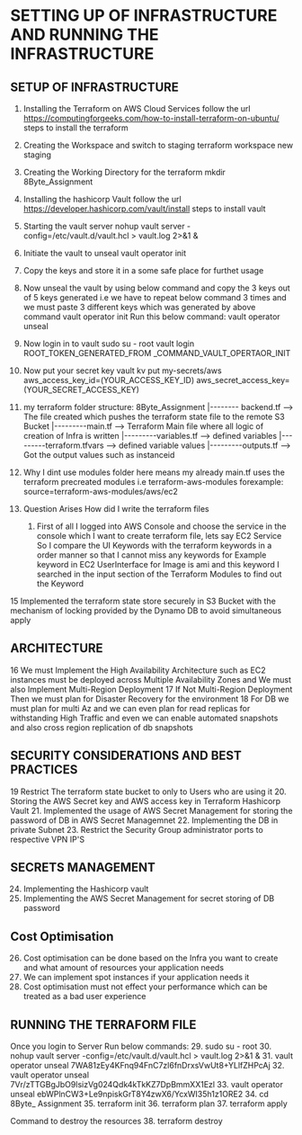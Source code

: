 # SETTING UP OF INFRASTRUCTURE AND RUNNING THE INFRASTRUCTURE

## SETUP OF INFRASTRUCTURE
1. Installing the Terraform on AWS Cloud Services 
    follow the url https://computingforgeeks.com/how-to-install-terraform-on-ubuntu/ steps to install the terraform
2. Creating the Workspace and switch to staging
    terraform workspace new staging 
3. Creating the Working Directory for the terraform
     mkdir 8Byte_Assignment
4. Installing the hashicorp Vault
     follow the url https://developer.hashicorp.com/vault/install steps to install vault
5. Starting the vault server
      nohup vault server -config=/etc/vault.d/vault.hcl > vault.log 2>&1 &
6. Initiate the vault to unseal
      vault operator init
7. Copy the keys and store it in a some safe place for furthet usage
8. Now unseal the vault by using below command and copy the 3 keys out of 5 keys generated
     i.e we have to repeat below command 3 times and we must paste 3 different keys which was generated by above command vault operator init
      Run this below command:
        vault operator unseal
9. Now login in to vault
    sudo su - root
    vault login ROOT_TOKEN_GENERATED_FROM _COMMAND_VAULT_OPERTAOR_INIT
10. Now put your secret key 
      vault kv put my-secrets/aws aws_access_key_id=(YOUR_ACCESS_KEY_ID) aws_secret_access_key=(YOUR_SECRET_ACCESS_KEY)

11. my terraform folder structure:
     8Byte_Assignment
            |-------- backend.tf             --> The file created which pushes the terraform state file to the remote S3 Bucket
            |---------main.tf                --> Terraform Main file where all logic of creation of Infra is written
            |---------variables.tf           --> defined variables
            |---------terraform.tfvars       --> defined variable values
            |---------outputs.tf             --> Got the output values such as instanceid

13.  Why I dint use modules folder here means my already main.tf uses the terraform precreated modules i.e terraform-aws-modules
      forexample: source=terraform-aws-modules/aws/ec2

14.  Question Arises How did I write the terraform files
       1) First of all I logged into AWS Console and choose the service in the console which I want to create terraform file, lets say EC2 Service
          So I compare the UI Keywords with the terraform keywords in  a order manner so that I cannot miss any keywords 
             for Example keyword in EC2 UserInterface for Image is ami and this keyword I searched in the input section of the Terraform Modules to find out the Keyword

15   Implemented the terraform state store securely in S3 Bucket with the mechanism of locking provided by the Dynamo DB to avoid simultaneous apply 
      


## ARCHITECTURE
16   We must Implement the High Availability Architecture such as EC2 instances must be deployed across Multiple Availability Zones and We must also Implement Multi-Region Deployment
17   If Not Multi-Region Deployment Then we must plan for Disaster Recovery for the environment 
18   For DB we must plan for multi Az and we can even plan for read replicas for withstanding High Traffic and even we can enable automated snapshots and also cross region replication of 
     db snapshots 

 
## SECURITY CONSIDERATIONS AND BEST PRACTICES
19 Restrict The terraform state bucket to only to Users who are using it
20. Storing the AWS Secret key and AWS access key in Terraform Hashicorp Vault
21. Implemented the usage of AWS Secret Management for storing the password of DB in AWS Secret Managemnet
22. Implementing the DB in private Subnet
23. Restrict the Security Group administrator ports to respective VPN IP'S

## SECRETS MANAGEMENT
24. Implementing the Hashicorp vault 
25. Implementing the AWS Secret Management for secret storing of DB password


## Cost Optimisation
26. Cost optimisation can be done based on the Infra you want to create and what amount of resources your application needs
27. We can implement spot instances if your application needs it
28. Cost optimisation must not effect your performance which can be treated as a bad user experience


## RUNNING THE TERRAFORM FILE
   Once you login to Server Run below commands:
29. sudo su - root
30. nohup vault server -config=/etc/vault.d/vault.hcl > vault.log 2>&1 &
31. vault operator unseal 7WA81zEy4KFnq94FnC7zl6fnDrxsVwUt8+YLlfZHPcAj
32. vault operator unseal 7Vr/zTTGBgJbO9lsizVg024Qdk4kTkKZ7DpBmmXX1Ezl
33. vault operator unseal ebWPlnCW3+Le9npiskGrT8Y4zwX6/YcxWI35h1z1ORE2
34. cd 8Byte_ Assignment
35. terraform init
36. terraform plan
37. terraform apply

   Command to destroy the resources
38. terraform destroy








